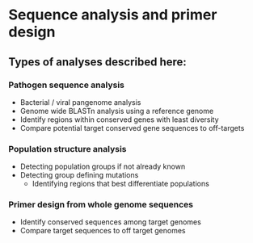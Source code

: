 # Sequence analysis and primer design

## Types of analyses described here:
### Pathogen sequence analysis
* Bacterial / viral pangenome analysis
* Genome wide BLASTn analysis using a reference genome 
* Identify regions within conserved genes with least diversity 
* Compare potential target conserved gene sequences to off-targets 

### Population structure analysis 
* Detecting population groups if not already known
* Detecting group defining mutations
	* Identifying regions that best differentiate populations

### Primer design from whole genome sequences
* Identify conserved sequences among target genomes
* Compare target sequences to off target genomes 

